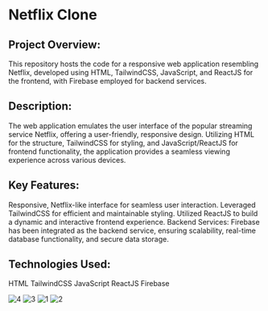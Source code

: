 # Netflix Clone

## Project Overview:
This repository hosts the code for a responsive web application resembling Netflix, developed using HTML, TailwindCSS, JavaScript, and ReactJS for the frontend, with Firebase employed for backend services.

## Description:
The web application emulates the user interface of the popular streaming service Netflix, offering a user-friendly, responsive design. Utilizing HTML for the structure, TailwindCSS for styling, and JavaScript/ReactJS for frontend functionality, the application provides a seamless viewing experience across various devices.

## Key Features:
Responsive, Netflix-like interface for seamless user interaction.
Leveraged TailwindCSS for efficient and maintainable styling.
Utilized ReactJS to build a dynamic and interactive frontend experience.
Backend Services:
Firebase has been integrated as the backend service, ensuring scalability, real-time database functionality, and secure data storage.

## Technologies Used:
HTML
TailwindCSS
JavaScript
ReactJS
Firebase


![4](https://github.com/Devansh-Mehra/Netflix-Clone/assets/81522384/59b40ad6-eb41-46d0-b1b1-a1b675552359)
![3](https://github.com/Devansh-Mehra/Netflix-Clone/assets/81522384/1673f7a7-8cb9-4ab9-95f8-7d407116c715)
![1](https://github.com/Devansh-Mehra/Netflix-Clone/assets/81522384/de772425-086b-40d0-ac71-beee1eb67a02)
![2](https://github.com/Devansh-Mehra/Netflix-Clone/assets/81522384/eb4d31c8-54a9-49dd-8736-30d12c11d248)

